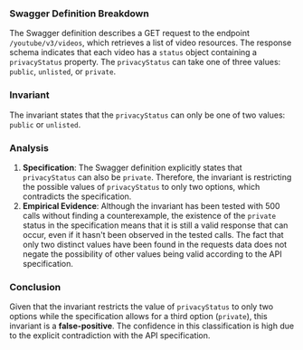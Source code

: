 ### Swagger Definition Breakdown
The Swagger definition describes a GET request to the endpoint `/youtube/v3/videos`, which retrieves a list of video resources. The response schema indicates that each video has a `status` object containing a `privacyStatus` property. The `privacyStatus` can take one of three values: `public`, `unlisted`, or `private`.

### Invariant
The invariant states that the `privacyStatus` can only be one of two values: `public` or `unlisted`.

### Analysis
1. **Specification**: The Swagger definition explicitly states that `privacyStatus` can also be `private`. Therefore, the invariant is restricting the possible values of `privacyStatus` to only two options, which contradicts the specification.
2. **Empirical Evidence**: Although the invariant has been tested with 500 calls without finding a counterexample, the existence of the `private` status in the specification means that it is still a valid response that can occur, even if it hasn't been observed in the tested calls. The fact that only two distinct values have been found in the requests data does not negate the possibility of other values being valid according to the API specification.

### Conclusion
Given that the invariant restricts the value of `privacyStatus` to only two options while the specification allows for a third option (`private`), this invariant is a **false-positive**. The confidence in this classification is high due to the explicit contradiction with the API specification.
